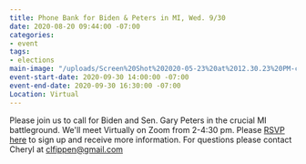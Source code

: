 ```yaml
---
title: Phone Bank for Biden & Peters in MI, Wed. 9/30
date: 2020-08-20 09:44:00 -07:00
categories:
- event
tags:
- elections
main-image: "/uploads/Screen%20Shot%202020-05-23%20at%2012.30.23%20PM-c4f6be.png"
event-start-date: 2020-09-30 14:00:00 -07:00
event-end-date: 2020-09-30 16:30:00 -07:00
Location: Virtual
---
```


Please join us to call for Biden and Sen. Gary Peters in the crucial MI battleground.  We'll meet Virtually on Zoom from 2-4:30 pm. Please [RSVP here](https://docs.google.com/forms/d/e/1FAIpQLSfUSobWTvIGdErTRjdpwHONvliejEo76d-OW6f47RDZUCMoeQ/viewform) to sign up and receive more information.  For questions please contact Cheryl at clfippen@gmail.com